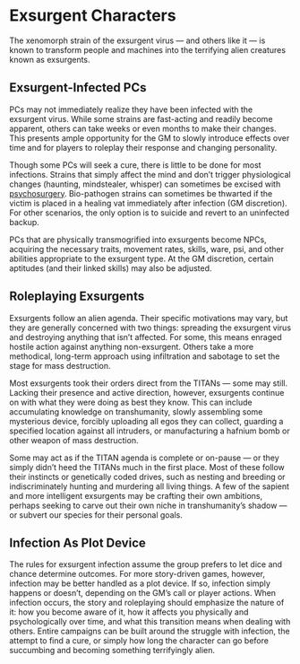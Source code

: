 # Exsurgent Characters

The xenomorph strain of the exsurgent virus — and others like it — is known to transform people and machines into the terrifying alien creatures known as exsurgents.

## Exsurgent-Infected PCs

PCs may not immediately realize they have been infected with the exsurgent virus. While some strains are fast-acting and readily become apparent, others can take weeks or even months to make their changes. This presents ample opportunity for the GM to slowly introduce effects over time and for players to roleplay their response and changing personality.

Though some PCs will seek a cure, there is little to be done for most infections. Strains that simply affect the mind and don’t trigger physiological changes (haunting, mindstealer, whisper) can sometimes be excised with [psychosurgery](../15/05-psychosurgery.md). Bio-pathogen strains can sometimes be thwarted if the victim is placed in a healing vat immediately after infection (GM discretion). For other scenarios, the only option is to suicide and revert to an uninfected backup.

PCs that are physically transmogrified into exsurgents become NPCs, acquiring the necessary traits, movement rates, skills, ware, psi, and other abilities appropriate to the exsurgent type. At the GM discretion, certain aptitudes (and their linked skills) may also be adjusted.

## Roleplaying Exsurgents

Exsurgents follow an alien agenda. Their specific motivations may vary, but they are generally concerned with two things: spreading the exsurgent virus and destroying anything that isn’t affected. For some, this means enraged hostile action against anything non-exsurgent. Others take a more methodical, long-term approach using infiltration and sabotage to set the stage for mass destruction.

Most exsurgents took their orders direct from the TITANs — some may still. Lacking their presence and active direction, however, exsurgents continue on with what they were doing as best they know. This can include accumulating knowledge on transhumanity, slowly assembling some mysterious device, forcibly uploading all egos they can collect, guarding a specified location against all intruders, or manufacturing a hafnium bomb or other weapon of mass destruction.

Some may act as if the TITAN agenda is complete or on-pause — or they simply didn’t heed the TITANs much in the first place. Most of these follow their instincts or genetically coded drives, such as nesting and breeding or indiscriminately hunting and murdering all living things. A few of the sapient and more intelligent exsurgents may be crafting their own ambitions, perhaps seeking to carve out their own niche in transhumanity’s shadow — or subvert our species for their personal goals.

<!-- CLEANED blockquote -->

## Infection As Plot Device

The rules for exsurgent infection assume the group prefers to let dice and chance determine outcomes. For more story-driven games, however, infection may be better handled as a plot device. If so, infection simply happens or doesn’t, depending on the GM’s call or player actions. When infection occurs, the story and roleplaying should emphasize the nature of it: how you become aware of it, how it affects you physically and psychologically over time, and what this transition means when dealing with others. Entire campaigns can be built around the struggle with infection, the attempt to find a cure, or simply how long the character can go before succumbing and becoming something terrifyingly alien.

<!-- CLEANED /blockquote -->
